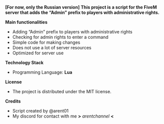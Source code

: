 **[For now, only the Russian version]**
**This project is a script for the FiveM server that adds the “Admin” prefix to players with administrative rights.**

  **Main functionalities**
   - Adding “Admin” prefix to players with administrative rights
   - Checking for admin rights to enter a command
   - Simple code for making changes
   - Does not use a lot of server resources
   - Optimized for server use
     
  **Technology Stack**
   + Programming Language: **Lua**

  **License**
   * The project is distributed under the MIT license.

  **Credits**
   * Script created by @arent01
   * My discord for contact with me **>** *arentchannel* **<**
